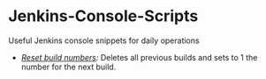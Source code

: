 # Jenkins-Console-Scripts
Useful Jenkins console snippets for daily operations

* *[Reset build numbers](Reset-Builld-Numbers):* Deletes all previous builds and sets to 1 the number for the next build.
